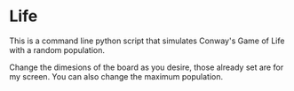 # Life

This is a command line python script that simulates Conway's Game of Life with a random population.

Change the dimesions of the board as you desire, those already set are for my screen. You can also change the maximum population.
